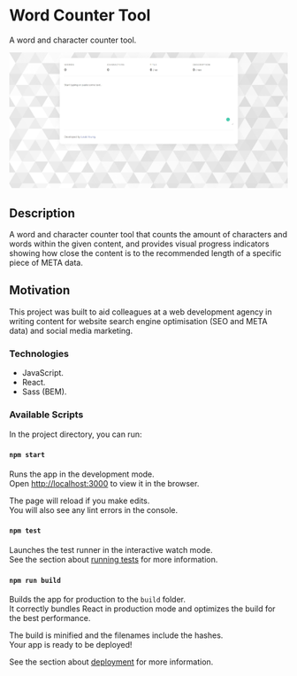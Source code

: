 # Word Counter Tool

A word and character counter tool.

![Word Counter Tool](documentation/word-counter-tool.jpg)

## Description

A word and character counter tool that counts the amount of characters and words within the given content, and provides visual progress indicators showing how close the content is to the recommended length of a specific piece of META data.

## Motivation

This project was built to aid colleagues at a web development agency in writing content for website search engine optimisation (SEO and META data) and social media marketing.

### Technologies

- JavaScript.
- React.
- Sass (BEM).

### Available Scripts

In the project directory, you can run:

#### `npm start`

Runs the app in the development mode.\
Open [http://localhost:3000](http://localhost:3000) to view it in the browser.

The page will reload if you make edits.\
You will also see any lint errors in the console.

#### `npm test`

Launches the test runner in the interactive watch mode.\
See the section about [running tests](https://facebook.github.io/create-react-app/docs/running-tests) for more information.

#### `npm run build`

Builds the app for production to the `build` folder.\
It correctly bundles React in production mode and optimizes the build for the best performance.

The build is minified and the filenames include the hashes.\
Your app is ready to be deployed!

See the section about [deployment](https://facebook.github.io/create-react-app/docs/deployment) for more information.
